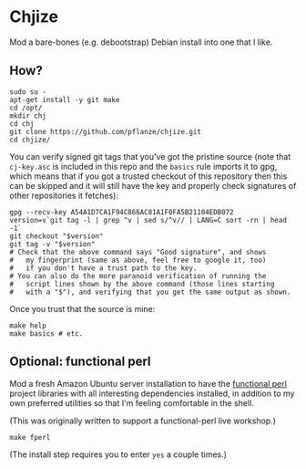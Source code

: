 # Chjize

Mod a bare-bones (e.g. debootstrap) Debian install into one that I
like.

## How?

    sudo su -
    apt-get install -y git make
    cd /opt/
    mkdir chj
    cd chj
    git clone https://github.com/pflanze/chjize.git
    cd chjize/
    
You can verify signed git tags that you've got the pristine source (note that `cj-key.asc` is included in this repo and the `basics` rule imports it to gpg, which means that if you got a trusted checkout of this repository then this can be skipped and it will still have the key and properly check signatures of other repositories it fetches):

    gpg --recv-key A54A1D7CA1F94C866AC81A1F0FA5B21104EDB072
    version=v`git tag -l | grep ^v | sed s/^v// | LANG=C sort -rn | head -1`
    git checkout "$version"
    git tag -v "$version"
    # Check that the above command says "Good signature", and shows
    #   my fingerprint (same as above, feel free to google it, too)
    #   if you don't have a trust path to the key.
    # You can also do the more paranoid verification of running the
    #   script lines shown by the above command (those lines starting 
    #   with a "$"), and verifying that you get the same output as shown.

Once you trust that the source is mine:
    
    make help
    make basics # etc.

## Optional: functional perl

Mod a fresh Amazon Ubuntu server installation to have the [functional
perl](http://functional-perl.org/) project libraries with all
interesting dependencies installed, in addition to my own preferred
utilities so that I'm feeling comfortable in the shell.

(This was originally written to support a functional-perl live
workshop.)

    make fperl

(The install step requires you to enter `yes` a couple times.)
